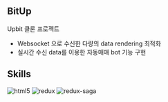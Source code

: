 ## BitUp

Upbit 클론 프로젝트

- Websocket 으로 수신한 다량의 data rendering 최적화
- 실시간 수신 data를 이용한 자동매매 bot 기능 구현

## Skills

<img alt="html5" src ="https://img.shields.io/badge/Html5-E34F26?&style=flat-square&logo=html5&logoColor=white"/>
<img alt="redux" src ="https://img.shields.io/badge/Redux-764ABC?&style=flat-square&logo=redux&logoColor=white"/>
<img alt="redux-saga" src ="https://img.shields.io/badge/Redux-Saga-999999?&style=flat-square&logo=redux-saga&logoColor=white"/>


